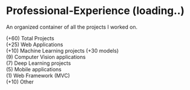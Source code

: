 # Professional-Experience (loading..)
An organized container of all the projects I worked on.


(+60) Total Projects<br/>
(+25) Web Applications<br/>
(+10) Machine Learning projects (+30 models)<br/>
(9) Computer Vision applications<br/>
(7) Deep Learning projects<br/>
(5) Mobile applications<br/>
(1) Web Framework (MVC)<br/>
(+10) Other<br/>
